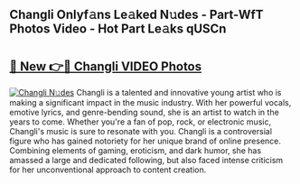 ## Changli Onlyf𝚊ns Le𝚊ked N𝚞des - Part-WfT Photos Video - Hot Part Le𝚊ks qUSCn

# <h2><a href="http://ac18251.deff.icu/?id=Changli">🔗 New 👉🔴 Changli VIDEO Photos</a></h2>

[![Changli N𝚞des](https://i.imgur.com/rIISA9y.gif)](http://ac18251.deff.icu/?id=Changli)
Changli is a talented and innovative young artist who is making a significant impact in the music industry. With her powerful vocals, emotive lyrics, and genre-bending sound, she is an artist to watch in the years to come. Whether you're a fan of pop, rock, or electronic music, Changli's music is sure to resonate with you. Changli is a controversial figure who has gained notoriety for her unique brand of online presence. Combining elements of gaming, eroticism, and dark humor, she has amassed a large and dedicated following, but also faced intense criticism for her unconventional approach to content creation.

